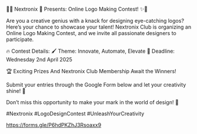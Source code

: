 🎨✨ Nextronix 🤖 Presents: Online Logo Making Contest! ✨🎨

Are you a creative genius with a knack for designing eye-catching logos? Here’s your chance to showcase your talent! Nextronix Club is organizing an Online Logo Making Contest, and we invite all passionate designers to participate.

🔥 Contest Details:
🖌 Theme: Innovate, Automate, Elevate
📅 Deadline: Wednesday 2nd April 2025

🏆 Exciting Prizes And Nextronix Club Membership Await the Winners!

Submit your entries through the Google Form below and let your creativity shine! 🌟

Don’t miss this opportunity to make your mark in the world of design! 🚀

#Nextronix #LogoDesignContest #UnleashYourCreativity

https://forms.gle/P6hdPKZhJ3Rsoaxx9 
